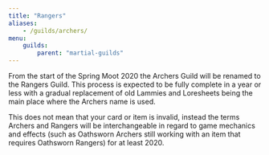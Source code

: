 ```yaml
---
title: "Rangers"
aliases:
    - /guilds/archers/
menu:
    guilds:
        parent: "martial-guilds"
---
```

From the start of the Spring Moot 2020 the Archers Guild will be renamed to the Rangers Guild. This process is expected to be fully complete in a year or less with a gradual replacement of old Lammies and Loresheets being the main place where the Archers name is used.

This does not mean that your card or item is invalid, instead the terms Archers and Rangers will be interchangeable in regard to game mechanics and effects (such as Oathsworn Archers still working with an item that requires Oathsworn Rangers) for at least 2020.